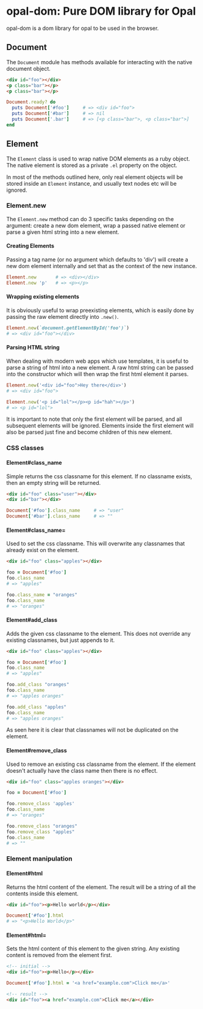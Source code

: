 opal-dom: Pure DOM library for Opal
===================================

opal-dom is a dom library for opal to be used in the browser.

## Document

The `Document` module has methods available for interacting with the
native document object. 

```html
<div id="foo"></div>
<p class="bar"></p>
<p class="bar"></p>
```

```ruby
Document.ready? do
  puts Document['#foo']     # => <div id="foo">
  puts Document['#bar']     # => nil
  puts Document['.bar']     # => [<p class="bar">, <p class="bar">]
end
```

## Element

The `Element` class is used to wrap native DOM elements as a ruby
object. The native element is stored as a private `.el` property on
the object.

In most of the methods outlined here, only real element objects will
be stored inside an `Element` instance, and usually text nodes etc
will be ignored.

### Element.new

The `Element.new` method can do 3 specific tasks depending on the
argument: create a new dom element, wrap a passed native element or
parse a given html string into a new element.

#### Creating Elements

Passing a tag name (or no argument which defaults to 'div') will create
a new dom element internally and set that as the context of the new
instance.

```ruby
Element.new       # => <div></div>
Element.new 'p'   # => <p></p>
```

#### Wrapping existing elements

It is obviously useful to wrap preexisting elements, which is easily
done by passing the raw element directly into `.new()`.

```ruby
Element.new(`document.getElementById('foo')`)
# => <div id="foo"></div>
```

#### Parsing HTML string

When dealing with modern web apps which use templates, it is useful to
parse a string of html into a new element. A raw html string can be
passed into the constructor which will then wrap the first html element
it parses.

```ruby
Element.new('<div id="foo">Hey there</div>')
# => <div id="foo">

Element.new('<p id="lol"></p><p id="hah"></p>')
# => <p id="lol">
```

It is important to note that only the first element will be parsed, and
all subsequent elements will be ignored. Elements inside the first
element will also be parsed just fine and become children of this new
element.

### CSS classes

#### Element#class_name

Simple returns the css classname for this element. If no classname
exists, then an empty string will be returned.

```html
<div id="foo" class="user"></div>
<div id="bar"></div>
```

```ruby
Document['#foo'].class_name     # => "user"
Document['#bar'].class_name     # => ""
```

#### Element#class_name=

Used to set the css classname. This will overwrite any classnames that
already exist on the element.

```html
<div id="foo" class="apples"></div>
```

```ruby
foo = Document['#foo']
foo.class_name
# => "apples"

foo.class_name = "oranges"
foo.class_name
# => "oranges"
```

#### Element#add_class

Adds the given css classname to the element. This does not override
any existing classnames, but just appends to it.

```html
<div id="foo" class="apples"></div>
```

```ruby
foo = Document['#foo']
foo.class_name
# => "apples"

foo.add_class "oranges"
foo.class_name
# => "apples oranges"

foo.add_class "apples"
foo.class_name
# => "apples oranges"
```

As seen here it is clear that classnames will not be duplicated on the
element.

#### Element#remove_class

Used to remove an existing css classname from the element. If the
element doesn't actually have the class name then there is no effect.

```html
<div id="foo" class="apples oranges"></div>
```

```ruby
foo = Document['#foo']

foo.remove_class 'apples'
foo.class_name
# => "oranges"

foo.remove_class "oranges"
foo.remove_class "apples"
foo.class_name
# => ""
```

### Element manipulation

#### Element#html

Returns the html content of the element. The result will be a string
of all the contents inside this element.

```html
<div id="foo"><p>Hello world</p></div>
```

```ruby
Document['#foo'].html
# => "<p>Hello World</p>"
```

#### Element#html=

Sets the html content of this element to the given string. Any existing
content is removed from the element first.

```html
<!-- initial -->
<div id="foo"><p>Hello</p></div>
```

```ruby
Document['#foo'].html = '<a href="example.com">Click me</a>'
```

```html
<!-- result -->
<div id="foo"><a href="example.com">Click me</a></div>
```

